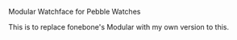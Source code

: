 Modular Watchface for Pebble Watches

This is to replace fonebone's Modular with my own version to this.
